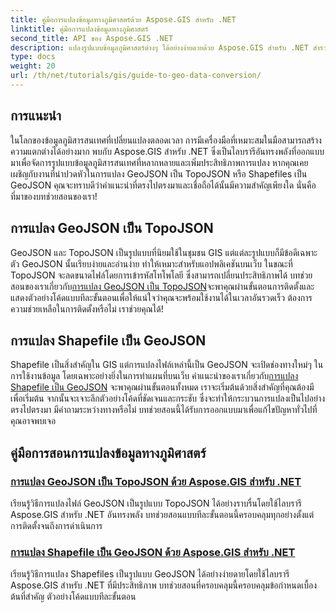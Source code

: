 ```yaml
---
title: คู่มือการแปลงข้อมูลทางภูมิศาสตร์ด้วย Aspose.GIS สำหรับ .NET
linktitle: คู่มือการแปลงข้อมูลทางภูมิศาสตร์
second_title: API ของ Aspose.GIS .NET
description: แปลงรูปแบบข้อมูลภูมิศาสตร์ต่างๆ ได้อย่างง่ายดายด้วย Aspose.GIS สำหรับ .NET สำรวจบทช่วยสอนของเราเกี่ยวกับ GeoJSON, TopoJSON และ Shapefiles
type: docs
weight: 20
url: /th/net/tutorials/gis/guide-to-geo-data-conversion/
---
```

## การแนะนำ

ในโลกของข้อมูลภูมิสารสนเทศที่เปลี่ยนแปลงตลอดเวลา การมีเครื่องมือที่เหมาะสมในมือสามารถสร้างความแตกต่างได้อย่างมาก พบกับ Aspose.GIS สำหรับ .NET ซึ่งเป็นไลบรารีอันทรงพลังที่ออกแบบมาเพื่อจัดการรูปแบบข้อมูลภูมิสารสนเทศที่หลากหลายและเพิ่มประสิทธิภาพการแปลง หากคุณเคยเผชิญกับงานที่น่าปวดหัวในการแปลง GeoJSON เป็น TopoJSON หรือ Shapefiles เป็น GeoJSON คุณจะทราบดีว่าคำแนะนำที่ตรงไปตรงมาและเชื่อถือได้นั้นมีความสำคัญเพียงใด นั่นคือที่มาของบทช่วยสอนของเรา!

## การแปลง GeoJSON เป็น TopoJSON

 GeoJSON และ TopoJSON เป็นรูปแบบที่นิยมใช้ในชุมชน GIS แต่แต่ละรูปแบบก็มีข้อดีเฉพาะตัว GeoJSON นั้นเรียบง่ายและอ่านง่าย ทำให้เหมาะสำหรับแอปพลิเคชันบนเว็บ ในขณะที่ TopoJSON จะลดขนาดไฟล์โดยการเข้ารหัสโทโพโลยี ซึ่งสามารถเปลี่ยนประสิทธิภาพได้ บทช่วยสอนของเราเกี่ยวกับ[การแปลง GeoJSON เป็น TopoJSON](./converting-geojson-to-topojson/)จะพาคุณผ่านขั้นตอนการติดตั้งและแสดงตัวอย่างโค้ดแบบทีละขั้นตอนเพื่อให้แน่ใจว่าคุณจะพร้อมใช้งานได้ในเวลาอันรวดเร็ว ต้องการความช่วยเหลือในการติดตั้งหรือไม่ เราช่วยคุณได้!

## การแปลง Shapefile เป็น GeoJSON

 Shapefile เป็นสิ่งสำคัญใน GIS แต่การแปลงไฟล์เหล่านี้เป็น GeoJSON จะเปิดช่องทางใหม่ๆ ในการใช้งานข้อมูล โดยเฉพาะอย่างยิ่งในการทำแผนที่บนเว็บ คำแนะนำของเราเกี่ยวกับ[การแปลง Shapefile เป็น GeoJSON](./converting-shapefile-to-geojson/) จะพาคุณผ่านขั้นตอนทั้งหมด เราจะเริ่มต้นด้วยสิ่งสำคัญที่คุณต้องมีเพื่อเริ่มต้น จากนั้นจะเจาะลึกตัวอย่างโค้ดที่ชัดเจนและกระชับ ซึ่งจะทำให้กระบวนการแปลงเป็นไปอย่างตรงไปตรงมา มีคำถามระหว่างทางหรือไม่ บทช่วยสอนนี้ได้รับการออกแบบมาเพื่อแก้ไขปัญหาทั่วไปที่คุณอาจพบเจอ

## คู่มือการสอนการแปลงข้อมูลทางภูมิศาสตร์
### [การแปลง GeoJSON เป็น TopoJSON ด้วย Aspose.GIS สำหรับ .NET](./converting-geojson-to-topojson/)
เรียนรู้วิธีการแปลงไฟล์ GeoJSON เป็นรูปแบบ TopoJSON ได้อย่างราบรื่นโดยใช้ไลบรารี Aspose.GIS สำหรับ .NET อันทรงพลัง บทช่วยสอนแบบทีละขั้นตอนนี้ครอบคลุมทุกอย่างตั้งแต่การติดตั้งจนถึงการดำเนินการ
### [การแปลง Shapefile เป็น GeoJSON ด้วย Aspose.GIS สำหรับ .NET](./converting-shapefile-to-geojson/)
เรียนรู้วิธีการแปลง Shapefiles เป็นรูปแบบ GeoJSON ได้อย่างง่ายดายโดยใช้ไลบรารี Aspose.GIS สำหรับ .NET ที่มีประสิทธิภาพ บทช่วยสอนที่ครอบคลุมนี้ครอบคลุมข้อกำหนดเบื้องต้นที่สำคัญ ตัวอย่างโค้ดแบบทีละขั้นตอน